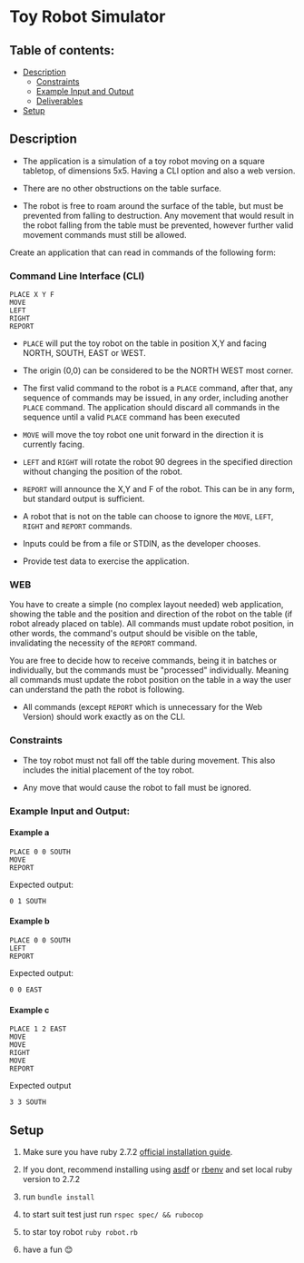 # Toy Robot Simulator

## Table of contents:

* [Description](./README.md#description)
  * [Constraints](./README.md#constraints)
  * [Example Input and Output](./README.md#example-input-and-output)
  * [Deliverables](./README.md#deliverables)
* [Setup](./README.md#setup)

## Description

* The application is a simulation of a toy robot moving on a square tabletop, of dimensions 5x5. Having a CLI option and also a web version.

* There are no other obstructions on the table surface.

* The robot is free to roam around the surface of the table, but must be prevented from falling to destruction. Any movement that would result in the robot falling from the table must be prevented, however further valid movement commands must still be allowed.

Create an application that can read in commands of the following form:

### Command Line Interface (CLI)

```
PLACE X Y F
MOVE
LEFT
RIGHT
REPORT
```

* `PLACE` will put the toy robot on the table in position X,Y and facing NORTH, SOUTH, EAST or WEST.

* The origin (0,0) can be considered to be the NORTH WEST most corner.

* The first valid command to the robot is a `PLACE` command, after that, any sequence of commands may be issued, in any order, including another `PLACE` command. The application should discard all commands in the sequence until a valid `PLACE` command has been executed

* `MOVE` will move the toy robot one unit forward in the direction it is currently facing.

* `LEFT` and `RIGHT` will rotate the robot 90 degrees in the specified direction without changing the position of the robot.

* `REPORT` will announce the X,Y and F of the robot. This can be in any form, but standard output is sufficient.

* A robot that is not on the table can choose to ignore the `MOVE`, `LEFT`, `RIGHT` and `REPORT` commands.

* Inputs could be from a file or STDIN, as the developer chooses.

* Provide test data to exercise the application.

### WEB

You have to create a simple (no complex layout needed) web application, showing the table and the position and direction of the robot on the table (if robot already placed on table). All commands must update robot position, in other words, the command's output should be visible on the table, invalidating the necessity of the `REPORT` command.

You are free to decide how to receive commands, being it in batches or individually, but the commands must be "processed" individually. Meaning all commands must update the robot position on the table in a way the user can understand the path the robot is following.

* All commands (except `REPORT` which is unnecessary for the Web Version) should work exactly as on the CLI.

### Constraints

* The toy robot must not fall off the table during movement. This also includes the initial placement of the toy robot.

* Any move that would cause the robot to fall must be ignored.

### Example Input and Output:

#### Example a

    PLACE 0 0 SOUTH
    MOVE
    REPORT

Expected output:

    0 1 SOUTH

#### Example b

    PLACE 0 0 SOUTH
    LEFT
    REPORT

Expected output:

    0 0 EAST

#### Example c

    PLACE 1 2 EAST
    MOVE
    MOVE
    RIGHT
    MOVE
    REPORT

Expected output

    3 3 SOUTH

## Setup

1. Make sure you have ruby 2.7.2 [official installation guide](https://www.ruby-lang.org/en/documentation/installation/).

2. If you dont, recommend installing using [asdf](https://github.com/asdf-vm/asdf) or [rbenv](https://github.com/rbenv/rbenv) and set local ruby version to 2.7.2

3. run ```bundle install```

4. to start suit test just run ```rspec spec/ && rubocop```

5. to star toy robot ```ruby robot.rb```

6. have a fun 😊
